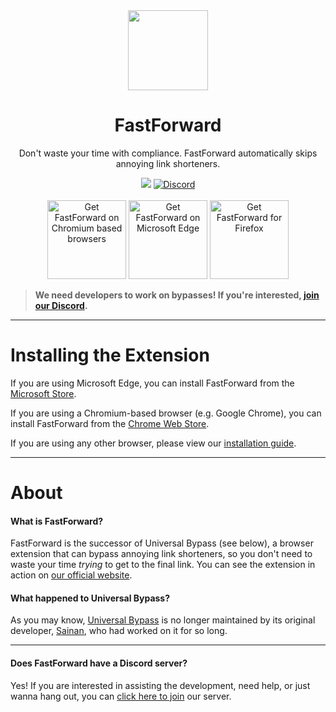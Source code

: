 <div align="center">
<img src="https://avatars.githubusercontent.com/u/88992224?s=200&v=4" width="128" />
<h1> FastForward </h1>
<p> Don't waste your time with compliance. FastForward automatically skips annoying link shorteners. </p>



[<img src="https://img.shields.io/github/actions/workflow/status/fastforwardteam/fastforward/main.yml?branch=main&label=Builds&style=for-the-badge" />](https://github.com/FastForwardTeam/FastForward/blob/main/.github/workflows/main.yml)
<a href="https://discord.gg/RSAf7b5njt" target="_blank"> <img alt="Discord" src="https://img.shields.io/discord/876622516607656006?label=Our%20Discord&logo=discord&style=for-the-badge"> </a>
<br> <br>
<a href="https://chrome.google.com/webstore/detail/fastforward/icallnadddjmdinamnolclfjanhfoafe"><img src="https://user-images.githubusercontent.com/585534/107280622-91a8ea80-6a26-11eb-8d07-77c548b28665.png" alt="Get FastForward on Chromium based browsers" width="126px"></a>
<a href="https://microsoftedge.microsoft.com/addons/detail/fastforward/ldcclmkclhomnpcnccgbgleikchbnecl"><img src="https://user-images.githubusercontent.com/585534/107280673-a5ece780-6a26-11eb-9cc7-9fa9f9f81180.png" alt="Get FastForward on Microsoft Edge" width="126px"></a>
<a href="https://addons.mozilla.org/firefox/addon/fastforwardteam/"><img src="https://user-images.githubusercontent.com/585534/107280546-7b9b2a00-6a26-11eb-8f9f-f95932f4bfec.png" alt="Get FastForward for Firefox" width="126px"></a> 
</div>

> **We need developers to work on bypasses! If you're interested, [join our Discord](https://discord.gg/RSAf7b5njt).**

____

# Installing the Extension
If you are using Microsoft Edge, you can install FastForward from the [Microsoft Store](https://microsoftedge.microsoft.com/addons/detail/fastforward/ldcclmkclhomnpcnccgbgleikchbnecl).

If you are using a Chromium-based browser (e.g. Google Chrome), you can install FastForward from the [Chrome Web Store](https://chrome.google.com/webstore/detail/fastforward/icallnadddjmdinamnolclfjanhfoafe).

If you are using any other browser, please view our [installation guide](https://github.com/FastForwardTeam/FastForward/blob/main/INSTALLING.md).

____

# About
#### What is FastForward?
FastForward is the successor of Universal Bypass (see below), a browser extension that can bypass annoying link shorteners, so you don't need to waste your time _trying_ to get to the final link. You can see the extension in action on [our official website](https://fastforward.team/example-links).

#### What happened to Universal Bypass?
As you may know, [Universal Bypass](https://github.com/Sainan/Universal-Bypass) is no longer maintained by its original developer, [Sainan](https://github.com/Sainan), who had worked on it for so long. 
____





#### Does FastForward have a Discord server?
Yes! If you are interested in assisting the development, need help, or just wanna hang out, you can [click here to join](https://discord.gg/RSAf7b5njt) our server.
